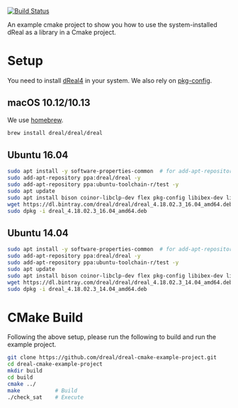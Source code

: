[![Build Status](https://travis-ci.org/dreal/dreal-cmake-example-project.svg?branch=master)](https://travis-ci.org/dreal/dreal-cmake-example-project)

An example cmake project to show you how to use the system-installed
dReal as a library in a Cmake project.

Setup
=====

You need to install [dReal4](https://github.com/dreal/dreal4) in your
system. We also rely on
[pkg-config](https://www.freedesktop.org/wiki/Software/pkg-config).

macOS 10.12/10.13
-----

We use [homebrew](https://brew.sh).

```bash
brew install dreal/dreal/dreal
```


Ubuntu 16.04
------------

```bash
sudo apt install -y software-properties-common  # for add-apt-repository
sudo add-apt-repository ppa:dreal/dreal -y
sudo add-apt-repository ppa:ubuntu-toolchain-r/test -y
sudo apt update
sudo apt install bison coinor-libclp-dev flex pkg-config libibex-dev libnlopt-dev
wget https://dl.bintray.com/dreal/dreal/dreal_4.18.02.3_16.04_amd64.deb
sudo dpkg -i dreal_4.18.02.3_16.04_amd64.deb
```

Ubuntu 14.04
------------

```bash
sudo apt install -y software-properties-common  # for add-apt-repository
sudo add-apt-repository ppa:dreal/dreal -y
sudo add-apt-repository ppa:ubuntu-toolchain-r/test -y
sudo apt update
sudo apt install bison coinor-libclp-dev flex pkg-config libibex-dev libnlopt-dev
wget https://dl.bintray.com/dreal/dreal/dreal_4.18.02.3_14.04_amd64.deb
sudo dpkg -i dreal_4.18.02.3_14.04_amd64.deb
```

CMake Build
===========

Following the above setup, please run the following to build and run
the example project.

```bash
git clone https://github.com/dreal/dreal-cmake-example-project.git
cd dreal-cmake-example-project
mkdir build
cd build
cmake ../
make           # Build
./check_sat    # Execute
```
